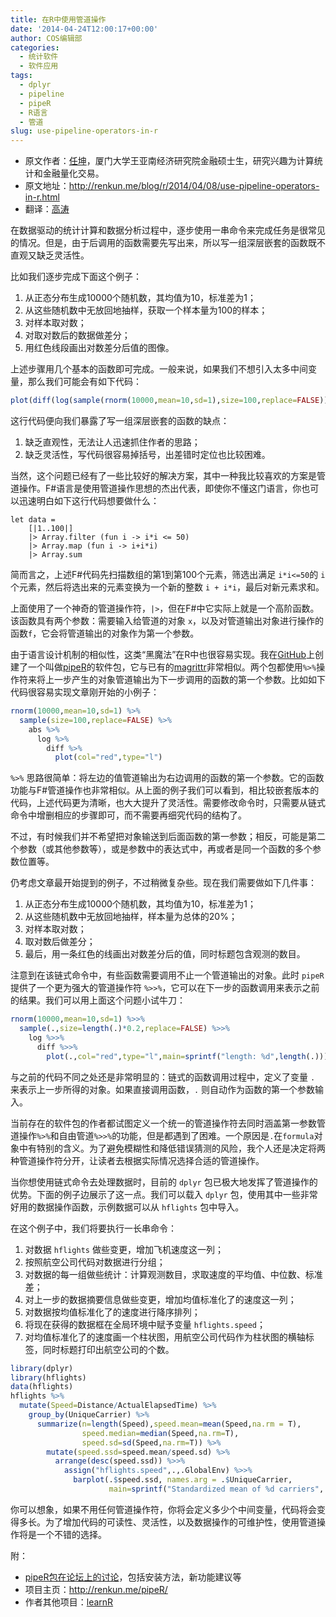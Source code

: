 ```yaml
---
title: 在R中使用管道操作
date: '2014-04-24T12:00:17+00:00'
author: COS编辑部
categories:
  - 统计软件
  - 软件应用
tags:
  - dplyr
  - pipeline
  - pipeR
  - R语言
  - 管道
slug: use-pipeline-operators-in-r
---
```


  * 原文作者：[任坤](http://renkun.me/)，厦门大学王亚南经济研究院金融硕士生，研究兴趣为计算统计和金融量化交易。
  * 原文地址：<http://renkun.me/blog/r/2014/04/08/use-pipeline-operators-in-r.html>
  * 翻译：[高涛](http://joegaotao.github.io/cn/)

在数据驱动的统计计算和数据分析过程中，逐步使用一串命令来完成任务是很常见的情况。但是，由于后调用的函数需要先写出来，所以写一组深层嵌套的函数既不直观又缺乏灵活性。<!--more-->

比如我们逐步完成下面这个例子：

  1. 从正态分布生成10000个随机数，其均值为10，标准差为1；
  2. 从这些随机数中无放回地抽样，获取一个样本量为100的样本；
  3. 对样本取对数；
  4. 对取对数后的数据做差分；
  5. 用红色线段画出对数差分后值的图像。

上述步骤用几个基本的函数即可完成。一般来说，如果我们不想引入太多中间变量，那么我们可能会有如下代码：

```r
plot(diff(log(sample(rnorm(10000,mean=10,sd=1),size=100,replace=FALSE))),col="red",type="l")
```

这行代码便向我们暴露了写一组深层嵌套的函数的缺点：

1. 缺乏直观性，无法让人迅速抓住作者的思路；
2. 缺乏灵活性，写代码很容易掉括号，出差错时定位也比较困难。

当然，这个问题已经有了一些比较好的解决方案，其中一种我比较喜欢的方案是管道操作。F#语言是使用管道操作思想的杰出代表，即使你不懂这门语言，你也可以迅速明白如下这行代码想要做什么：

```F#
let data =
    [|1..100|]
    |> Array.filter (fun i -> i*i <= 50)
    |> Array.map (fun i -> i+i*i)
    |> Array.sum
```

简而言之，上述F#代码先扫描数组的第1到第100个元素，筛选出满足 `i*i<=50`的 `i` 个元素，然后将选出来的元素变换为一个新的整数 `i + i*i`，最后对新元素求和。

上面使用了一个神奇的管道操作符，`|>`，但在F#中它实际上就是一个高阶函数。该函数具有两个参数：需要输入给管道的对象 `x`，以及对管道输出对象进行操作的函数`f`，它会将管道输出的对象作为第一个参数。

由于语言设计机制的相似性，这类“黑魔法”在R中也很容易实现。我在[GitHub](https://github.com/renkun-ken/pipeR)上创建了一个叫做[pipeR](http://renkun.me/pipeR/)的软件包，它与已有的[magrittr](http://cran.r-project.org/web/packages/magrittr/index.html)非常相似。两个包都使用`%>%`操作符来将上一步产生的对象管道输出为下一步调用的函数的第一个参数。比如如下代码很容易实现文章刚开始的小例子：

```r
rnorm(10000,mean=10,sd=1) %>%
  sample(size=100,replace=FALSE) %>%
    abs %>%
      log %>%
        diff %>%
          plot(col="red",type="l")
```
    
    

`%>%` 思路很简单：将左边的值管道输出为右边调用的函数的第一个参数。它的函数功能与F#管道操作也非常相似。从上面的例子我们可以看到，相比较嵌套版本的代码，上述代码更为清晰，也大大提升了灵活性。需要修改命令时，只需要从链式命令中增删相应的步骤即可，而不需要再细究代码的结构了。

不过，有时候我们并不希望把对象输送到后面函数的第一参数；相反，可能是第二个参数（或其他参数等），或是参数中的表达式中，再或者是同一个函数的多个参数位置等。

仍考虑文章最开始提到的例子，不过稍微复杂些。现在我们需要做如下几件事：

  1. 从正态分布生成10000个随机数，其均值为10，标准差为1；
  2. 从这些随机数中无放回地抽样，样本量为总体的20%；
  3. 对样本取对数；
  4. 取对数后做差分；
  5. 最后，用一条红色的线画出对数差分后的值，同时标题包含观测的数目。

注意到在该链式命令中，有些函数需要调用不止一个管道输出的对象。此时 `pipeR` 提供了一个更为强大的管道操作符 `%>>%`，它可以在下一步的函数调用来表示之前的结果。我们可以用上面这个问题小试牛刀：

```r
rnorm(10000,mean=10,sd=1) %>>%
  sample(.,size=length(.)*0.2,replace=FALSE) %>>%
    log %>>%
      diff %>>%
        plot(.,col="red",type="l",main=sprintf("length: %d",length(.)))
```
与之前的代码不同之处还是非常明显的：链式的函数调用过程中，定义了变量 `.` 来表示上一步所得的对象。如果直接调用函数，`.` 则自动作为函数的第一个参数输入。

当前存在的软件包的作者都试图定义一个统一的管道操作符去同时涵盖第一参数管道操作`%>%`和自由管道`%>>%`的功能，但是都遇到了困难。一个原因是`.`在`formula`对象中有特别的含义。为了避免模糊性和降低错误猜测的风险，我个人还是决定将两种管道操作符分开，让读者去根据实际情况选择合适的管道操作。

当你想使用链式命令去处理数据时，目前的 `dplyr` 包已极大地发挥了管道操作的优势。下面的例子边展示了这一点。我们可以载入 `dplyr` 包，使用其中一些非常好用的数据操作函数，示例数据可以从 `hflights` 包中导入。

在这个例子中，我们将要执行一长串命令：

  1. 对数据 `hflights` 做些变更，增加飞机速度这一列；
  2. 按照航空公司代码对数据进行分组；
  3. 对数据的每一组做些统计：计算观测数目，求取速度的平均值、中位数、标准差；
  4. 对上一步的数据摘要信息做些变更，增加均值标准化了的速度这一列；
  5. 对数据按均值标准化了的速度进行降序排列；
  6. 将现在获得的数据框在全局环境中赋予变量 `hflights.speed`；
  7. 对均值标准化了的速度画一个柱状图，用航空公司代码作为柱状图的横轴标签，同时标题打印出航空公司的个数。

```r
library(dplyr)
library(hflights)
data(hflights)
hflights %>%
  mutate(Speed=Distance/ActualElapsedTime) %>%
    group_by(UniqueCarrier) %>%
      summarize(n=length(Speed),speed.mean=mean(Speed,na.rm = T),
                speed.median=median(Speed,na.rm=T),
                speed.sd=sd(Speed,na.rm=T)) %>%
        mutate(speed.ssd=speed.mean/speed.sd) %>%
          arrange(desc(speed.ssd)) %>>%
            assign("hflights.speed",.,.GlobalEnv) %>>%
              barplot(.$speed.ssd, names.arg = .$UniqueCarrier,
                      main=sprintf("Standardized mean of %d carriers", nrow(.)))
```
    

你可以想象，如果不用任何管道操作符，你将会定义多少个中间变量，代码将会变得多长。为了增加代码的可读性、灵活性，以及数据操作的可维护性，使用管道操作将是一个不错的选择。

附：

  * [pipeR包在论坛上的讨论](https://cos.name/cn/topic/154846)，包括安装方法，新功能建议等
  * 项目主页：<http://renkun.me/pipeR/>
  * 作者其他项目：[learnR](https://github.com/renkun-ken/learnR)
